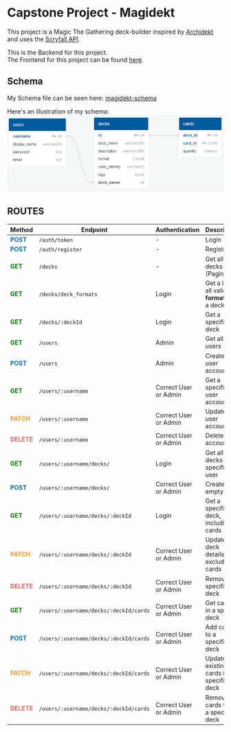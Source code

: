 # Capstone Project - Magidekt
This project is a Magic The Gathering deck-builder inspired by [Archidekt](https://archidekt.com/) and uses the [Scryfall API](https://scryfall.com/docs/api).

This is the Backend for this project.  
The Frontend for this project can be found [here](https://github.com/jvill171/magidekt-frontend).

## Schema
My Schema file can be seen here: [magidekt-schema](https://github.com/jvill171/magidekt-backend/blob/main/magidekt-schema.sql)

Here's an illustration of my schema:  
![Schema Diagram](./images/schema.png)

## ROUTES

| Method | Endpoint                             | Authentication            | Description                           |
|--------|--------------------------------------|----------------------------|---------------------------------------|
| <span style="color:#0074cc">**POST**</span>   | `/auth/token`                        | -                          | Login                                 |
| <span style="color:#0074cc">**POST**</span>   | `/auth/register`                     | -                          | Register                              |
| <span style="color:green">**GET**</span>    | `/decks`                             | -                          | Get all decks in DB (Paginated)       |
| <span style="color:green">**GET**</span>    | `/decks/deck_formats`                     | Login                      | Get a list of all valid **format** for a deck    |
| <span style="color:green">**GET**</span>    | `/decks/:deckId`                     | Login                      | Get a specific deck                   |
| <span style="color:green">**GET**</span>    | `/users`                             | Admin                      | Get all users                         |
| <span style="color:#0074cc">**POST**</span>   | `/users`                             | Admin                      | Create a user account                 |
| <span style="color:green">**GET**</span>    | `/users/:username`                   | Correct User or Admin      | Get a specific user account           |
| <span style="color:#ff9c33">**PATCH**</span>  | `/users/:username`                   | Correct User or Admin      | Update user account                   |
| <span style="color:#ff0000">**<span style="color:#ff5f5f">**DELETE**</span>**</span> | `/users/:username`                   | Correct User or Admin      | Delete user account                   |
| <span style="color:green">**GET**</span>    | `/users/:username/decks/`            | Login                      | Get all decks by a specific user      |
| <span style="color:#0074cc">**POST**</span>   | `/users/:username/decks/`            | Correct User or Admin      | Create an empty deck                   |
| <span style="color:green">**GET**</span>    | `/users/:username/decks/:deckId`     | Login                      | Get a specific deck, including its cards |
| <span style="color:#ff9c33">**PATCH**</span>  | `/users/:username/decks/:deckId`     | Correct User or Admin      | Update deck details, excluding cards   |
| <span style="color:#ff0000">**<span style="color:#ff5f5f">**DELETE**</span>**</span> | `/users/:username/decks/:deckId`     | Correct User or Admin      | Remove a specific deck                 |
| <span style="color:green">**GET**</span>   | `/users/:username/decks/:deckId/cards` | Correct User or Admin    | Get cards in a specific deck           |
| <span style="color:#0074cc">**POST**</span>   | `/users/:username/decks/:deckId/cards` | Correct User or Admin    | Add cards to a specific deck           |
| <span style="color:#ff9c33">**PATCH**</span>  | `/users/:username/decks/:deckId/cards` | Correct User or Admin    | Update existing cards in a specific deck |
| <span style="color:#ff0000">**<span style="color:#ff5f5f">**DELETE**</span>**</span> | `/users/:username/decks/:deckId/cards` | Correct User or Admin    | Remove cards from a specific deck      |
